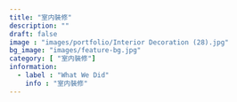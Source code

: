 ```yaml
---
title: "室内裝修"
description: ""
draft: false
image : "images/portfolio/Interior Decoration (28).jpg"
bg_image: "images/feature-bg.jpg"
category: [ "室内裝修"]
information:
  - label : "What We Did"
    info : "室内裝修"
---
```



